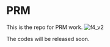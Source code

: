 # PRM
This is the repo for PRM work.
![f4_v2](https://github.com/RobinY99/PRM/assets/146185775/bd379fd5-dc46-488a-ae7e-19ce730deb1b)

The codes will be released soon.
